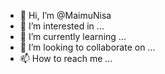 - 👋 Hi, I’m @MaimuNisa
- 👀 I’m interested in ...
- 🌱 I’m currently learning ...
- 💞️ I’m looking to collaborate on ...
- 📫 How to reach me ...

<!---
MaimuNisa/MaimuNisa is a ✨ special ✨ repository because its `README.md` (this file) appears on your GitHub profile.
You can click the Preview link to take a look at your changes.
--->
